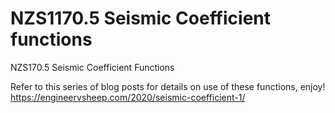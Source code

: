 # NZS1170.5 Seismic Coefficient functions
NZS170.5 Seismic Coefficient Functions

Refer to this series of blog posts for details on use of these functions, enjoy!
https://engineervsheep.com/2020/seismic-coefficient-1/
